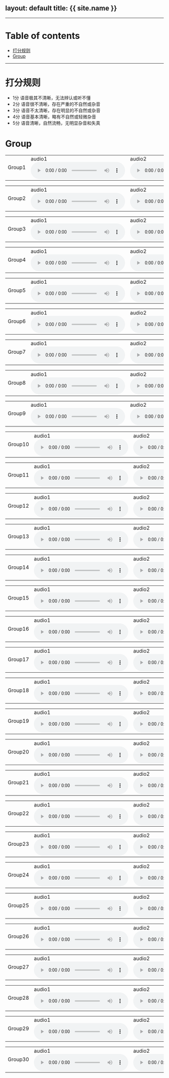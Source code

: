 layout: default
title: {{ site.name }}
---

---

# Table of contents

* [打分规则](#rules)
* [Group](#groups)

---

<a name="rules"></a>
# 打分规则
* 1分	语音极其不清晰，无法辨认或听不懂
* 2分	语音很不清晰，存在严重的不自然或杂音
* 3分	语音不太清晰，存在明显的不自然或杂音
* 4分	语音基本清晰，略有不自然或轻微杂音
* 5分	语音清晰，自然流畅，无明显杂音和失真


<a name="groups"></a>
# Group
<table>
  <tbody>
    <tr>
    </tr>
    <tr>
      <td>Group1</td>
      <td> audio1 <audio src="https://github.com/JoyW12138/samples-for-MOS/blob/master/group1/0_generated_MelGAN.wav" controls></td>
      <td> audio2 <audio src="https://github.com/JoyW12138/samples-for-MOS/blob/master/group1/0_generated_Noskip-32.wav" controls></td>
      <td> audio3 <audio src="https://github.com/JoyW12138/samples-for-MOS/blob/master/group1/0_generated_Skipv2-32-residual-16842-2s.wav" controls></td>
      <td> audio4 <audio src="https://github.com/JoyW12138/samples-for-MOS/blob/master/group1/0_generated_Skipv2-32.wav" controls></td>
      <td> audio5 <audio src="https://github.com/JoyW12138/samples-for-MOS/blob/master/group1/0_original.wav" controls></td>
    </tr>
  </tbody>
  <colgroup>
  </colgroup>

<table>
  <tbody>
    <tr>
    </tr>
    <tr>
      <td>Group2</td>
      <td> audio1 <audio src="https://github.com/JoyW12138/samples-for-MOS/blob/master/group2/1_generated_MelGAN.wav" controls></td>
      <td> audio2 <audio src="https://github.com/JoyW12138/samples-for-MOS/blob/master/group2/1_generated_Noskip-32.wav" controls></td>
      <td> audio3 <audio src="https://github.com/JoyW12138/samples-for-MOS/blob/master/group2/1_generated_Skipv2-32-residual-16842-2s.wav" controls></td>
      <td> audio4 <audio src="https://github.com/JoyW12138/samples-for-MOS/blob/master/group2/1_generated_Skipv2-32.wav" controls></td>
      <td> audio5 <audio src="https://github.com/JoyW12138/samples-for-MOS/blob/master/group2/1_original.wav" controls></td>
    </tr>
  </tbody>
  <colgroup>
  </colgroup>

<table>
  <tbody>
    <tr>
    </tr>
    <tr>
      <td>Group3</td>
      <td> audio1 <audio src="https://github.com/JoyW12138/samples-for-MOS/blob/master/group3/2_generated_MelGAN.wav" controls></td>
      <td> audio2 <audio src="https://github.com/JoyW12138/samples-for-MOS/blob/master/group3/2_generated_Noskip-32.wav" controls></td>
      <td> audio3 <audio src="https://github.com/JoyW12138/samples-for-MOS/blob/master/group3/2_generated_Skipv2-32-residual-16842-2s.wav" controls></td>
      <td> audio4 <audio src="https://github.com/JoyW12138/samples-for-MOS/blob/master/group3/2_generated_Skipv2-32.wav" controls></td>
      <td> audio5 <audio src="https://github.com/JoyW12138/samples-for-MOS/blob/master/group3/2_original.wav" controls></td>
    </tr>
  </tbody>
  <colgroup>
  </colgroup>

<table>
  <tbody>
    <tr>
    </tr>
    <tr>
      <td>Group4</td>
      <td> audio1 <audio src="https://github.com/changtaoli/samples/raw/main/dccrn_-10/speaker_19/sample_13.wav" controls></td>
      <td> audio2 <audio src="https://github.com/changtaoli/samples/raw/main/dccrn_stft/speaker_19/sample_13.wav" controls></td>
      <td> audio3 <audio src="https://github.com/changtaoli/samples/raw/main/direct/speaker_19/sample_13.wav" controls></td>
      <td> audio4 <audio src="https://github.com/changtaoli/samples/raw/main/dpt/speaker_19/sample_13.wav" controls></td>
      <td> audio5 <audio src="https://github.com/changtaoli/samples/raw/main/dpt/speaker_17/sample_18.wav" controls></td>
    </tr>
  </tbody>
  <colgroup>
  </colgroup>

<table>
  <tbody>
    <tr>
    </tr>
    <tr>
      <td>Group5</td>
      <td> audio1 <audio src="https://github.com/changtaoli/samples/raw/main/dccrn_-10/speaker_22/sample_16.wav" controls></td>
      <td> audio2 <audio src="https://github.com/changtaoli/samples/raw/main/dccrn_stft/speaker_22/sample_16.wav" controls></td>
      <td> audio3 <audio src="https://github.com/changtaoli/samples/raw/main/direct/speaker_22/sample_16.wav" controls></td>
      <td> audio4 <audio src="https://github.com/changtaoli/samples/raw/main/dpt/speaker_22/sample_16.wav" controls></td>
      <td> audio5 <audio src="https://github.com/changtaoli/samples/raw/main/dpt/speaker_17/sample_18.wav" controls></td>
    </tr>
  </tbody>
  <colgroup>
  </colgroup>

<table>
  <tbody>
    <tr>
    </tr>
    <tr>
      <td>Group6</td>
      <td> audio1 <audio src="https://github.com/changtaoli/samples/raw/main/dccrn_-10/speaker_3/sample_1.wav" controls></td>
      <td> audio2 <audio src="https://github.com/changtaoli/samples/raw/main/dccrn_stft/speaker_3/sample_1.wav" controls></td>
      <td> audio3 <audio src="https://github.com/changtaoli/samples/raw/main/direct/speaker_3/sample_1.wav" controls></td>
      <td> audio4 <audio src="https://github.com/changtaoli/samples/raw/main/dpt/speaker_3/sample_1.wav" controls></td>
      <td> audio5 <audio src="https://github.com/changtaoli/samples/raw/main/dpt/speaker_17/sample_18.wav" controls></td>
    </tr>
  </tbody>
  <colgroup>
  </colgroup>

<table>
  <tbody>
    <tr>
    </tr>
    <tr>
      <td>Group7</td>
      <td> audio1 <audio src="https://github.com/changtaoli/samples/raw/main/dccrn_-10/speaker_1/sample_1.wav" controls></td>
      <td> audio2 <audio src="https://github.com/changtaoli/samples/raw/main/dccrn_stft/speaker_1/sample_1.wav" controls></td>
      <td> audio3 <audio src="https://github.com/changtaoli/samples/raw/main/direct/speaker_1/sample_1.wav" controls></td>
      <td> audio4 <audio src="https://github.com/changtaoli/samples/raw/main/dpt/speaker_1/sample_1.wav" controls></td>
      <td> audio5 <audio src="https://github.com/changtaoli/samples/raw/main/dpt/speaker_17/sample_18.wav" controls></td>
    </tr>
  </tbody>
  <colgroup>
  </colgroup>

<table>
  <tbody>
    <tr>
    </tr>
    <tr>
      <td>Group8</td>
      <td> audio1 <audio src="https://github.com/changtaoli/samples/raw/main/dccrn_-10/speaker_13/sample_24.wav" controls></td>
      <td> audio2 <audio src="https://github.com/changtaoli/samples/raw/main/dccrn_stft/speaker_13/sample_24.wav" controls></td>
      <td> audio3 <audio src="https://github.com/changtaoli/samples/raw/main/direct/speaker_13/sample_24.wav" controls></td>
      <td> audio4 <audio src="https://github.com/changtaoli/samples/raw/main/dpt/speaker_13/sample_24.wav" controls></td>
      <td> audio5 <audio src="https://github.com/changtaoli/samples/raw/main/dpt/speaker_17/sample_18.wav" controls></td>
    </tr>
  </tbody>
  <colgroup>
  </colgroup>

<table>
  <tbody>
    <tr>
    </tr>
    <tr>
      <td>Group9</td>
      <td> audio1 <audio src="https://github.com/changtaoli/samples/raw/main/dccrn_-10/speaker_17/sample_41.wav" controls></td>
      <td> audio2 <audio src="https://github.com/changtaoli/samples/raw/main/dccrn_stft/speaker_17/sample_41.wav" controls></td>
      <td> audio3 <audio src="https://github.com/changtaoli/samples/raw/main/direct/speaker_17/sample_41.wav" controls></td>
      <td> audio4 <audio src="https://github.com/changtaoli/samples/raw/main/dpt/speaker_17/sample_41.wav" controls></td>
      <td> audio5 <audio src="https://github.com/changtaoli/samples/raw/main/dpt/speaker_17/sample_18.wav" controls></td>
    </tr>
  </tbody>
  <colgroup>
  </colgroup>

<table>
  <tbody>
    <tr>
    </tr>
    <tr>
      <td>Group10</td>
      <td> audio1 <audio src="https://github.com/changtaoli/samples/raw/main/dccrn_-10/speaker_19/sample_20.wav" controls></td>
      <td> audio2 <audio src="https://github.com/changtaoli/samples/raw/main/dccrn_stft/speaker_19/sample_20.wav" controls></td>
      <td> audio3 <audio src="https://github.com/changtaoli/samples/raw/main/direct/speaker_19/sample_20.wav" controls></td>
      <td> audio4 <audio src="https://github.com/changtaoli/samples/raw/main/dpt/speaker_19/sample_20.wav" controls></td>
      <td> audio5 <audio src="https://github.com/changtaoli/samples/raw/main/dpt/speaker_17/sample_18.wav" controls></td>
    </tr>
  </tbody>
  <colgroup>
  </colgroup>

<table>
  <tbody>
    <tr>
    </tr>
    <tr>
      <td>Group11</td>
      <td> audio1 <audio src="https://github.com/changtaoli/samples/raw/main/dccrn_-10/speaker_22/sample_22.wav" controls></td>
      <td> audio2 <audio src="https://github.com/changtaoli/samples/raw/main/dccrn_stft/speaker_22/sample_22.wav" controls></td>
      <td> audio3 <audio src="https://github.com/changtaoli/samples/raw/main/direct/speaker_22/sample_22.wav" controls></td>
      <td> audio4 <audio src="https://github.com/changtaoli/samples/raw/main/dpt/speaker_22/sample_22.wav" controls></td>
      <td> audio5 <audio src="https://github.com/changtaoli/samples/raw/main/dpt/speaker_17/sample_18.wav" controls></td>
    </tr>
  </tbody>
  <colgroup>
  </colgroup>

<table>
  <tbody>
    <tr>
    </tr>
    <tr>
      <td>Group12</td>
      <td> audio1 <audio src="https://github.com/changtaoli/samples/raw/main/dccrn_-10/speaker_3/sample_12.wav" controls></td>
      <td> audio2 <audio src="https://github.com/changtaoli/samples/raw/main/dccrn_stft/speaker_3/sample_12.wav" controls></td>
      <td> audio3 <audio src="https://github.com/changtaoli/samples/raw/main/direct/speaker_3/sample_12.wav" controls></td>
      <td> audio4 <audio src="https://github.com/changtaoli/samples/raw/main/dpt/speaker_3/sample_12.wav" controls></td>
      <td> audio5 <audio src="https://github.com/changtaoli/samples/raw/main/dpt/speaker_17/sample_18.wav" controls></td>
    </tr>
  </tbody>
  <colgroup>
  </colgroup>

<table>
  <tbody>
    <tr>
    </tr>
    <tr>
      <td>Group13</td>
      <td> audio1 <audio src="https://github.com/changtaoli/samples/raw/main/dccrn_-10/speaker_1/sample_15.wav" controls></td>
      <td> audio2 <audio src="https://github.com/changtaoli/samples/raw/main/dccrn_stft/speaker_1/sample_15.wav" controls></td>
      <td> audio3 <audio src="https://github.com/changtaoli/samples/raw/main/direct/speaker_1/sample_15.wav" controls></td>
      <td> audio4 <audio src="https://github.com/changtaoli/samples/raw/main/dpt/speaker_1/sample_15.wav" controls></td>
      <td> audio5 <audio src="https://github.com/changtaoli/samples/raw/main/dpt/speaker_17/sample_18.wav" controls></td>
    </tr>
  </tbody>
  <colgroup>
  </colgroup>

<table>
  <tbody>
    <tr>
    </tr>
    <tr>
      <td>Group14</td>
      <td> audio1 <audio src="https://github.com/changtaoli/samples/raw/main/dccrn_-10/speaker_13/sample_27.wav" controls></td>
      <td> audio2 <audio src="https://github.com/changtaoli/samples/raw/main/dccrn_stft/speaker_13/sample_27.wav" controls></td>
      <td> audio3 <audio src="https://github.com/changtaoli/samples/raw/main/direct/speaker_13/sample_27.wav" controls></td>
      <td> audio4 <audio src="https://github.com/changtaoli/samples/raw/main/dpt/speaker_13/sample_27.wav" controls></td>
      <td> audio5 <audio src="https://github.com/changtaoli/samples/raw/main/dpt/speaker_17/sample_18.wav" controls></td>
    </tr>
  </tbody>
  <colgroup>
  </colgroup>

<table>
  <tbody>
    <tr>
    </tr>
    <tr>
      <td>Group15</td>
      <td> audio1 <audio src="https://github.com/changtaoli/samples/raw/main/dccrn_-10/speaker_17/sample_5.wav" controls></td>
      <td> audio2 <audio src="https://github.com/changtaoli/samples/raw/main/dccrn_stft/speaker_17/sample_5.wav" controls></td>
      <td> audio3 <audio src="https://github.com/changtaoli/samples/raw/main/direct/speaker_17/sample_5.wav" controls></td>
      <td> audio4 <audio src="https://github.com/changtaoli/samples/raw/main/dpt/speaker_17/sample_5.wav" controls></td>
      <td> audio5 <audio src="https://github.com/changtaoli/samples/raw/main/dpt/speaker_17/sample_18.wav" controls></td>
    </tr>
  </tbody>
  <colgroup>
  </colgroup>

<table>
  <tbody>
    <tr>
    </tr>
    <tr>
      <td>Group16</td>
      <td> audio1 <audio src="https://github.com/changtaoli/samples/raw/main/dccrn_-10/speaker_19/sample_21.wav" controls></td>
      <td> audio2 <audio src="https://github.com/changtaoli/samples/raw/main/dccrn_stft/speaker_19/sample_21.wav" controls></td>
      <td> audio3 <audio src="https://github.com/changtaoli/samples/raw/main/direct/speaker_19/sample_21.wav" controls></td>
      <td> audio4 <audio src="https://github.com/changtaoli/samples/raw/main/dpt/speaker_19/sample_21.wav" controls></td>
      <td> audio5 <audio src="https://github.com/changtaoli/samples/raw/main/dpt/speaker_17/sample_18.wav" controls></td>
    </tr>
  </tbody>
  <colgroup>
  </colgroup>

<table>
  <tbody>
    <tr>
    </tr>
    <tr>
      <td>Group17</td>
      <td> audio1 <audio src="https://github.com/changtaoli/samples/raw/main/dccrn_-10/speaker_22/sample_3.wav" controls></td>
      <td> audio2 <audio src="https://github.com/changtaoli/samples/raw/main/dccrn_stft/speaker_22/sample_3.wav" controls></td>
      <td> audio3 <audio src="https://github.com/changtaoli/samples/raw/main/direct/speaker_22/sample_3.wav" controls></td>
      <td> audio4 <audio src="https://github.com/changtaoli/samples/raw/main/dpt/speaker_22/sample_3.wav" controls></td>
      <td> audio5 <audio src="https://github.com/changtaoli/samples/raw/main/dpt/speaker_17/sample_18.wav" controls></td>
    </tr>
  </tbody>
  <colgroup>
  </colgroup>

<table>
  <tbody>
    <tr>
    </tr>
    <tr>
      <td>Group18</td>
      <td> audio1 <audio src="https://github.com/changtaoli/samples/raw/main/dccrn_-10/speaker_3/sample_22.wav" controls></td>
      <td> audio2 <audio src="https://github.com/changtaoli/samples/raw/main/dccrn_stft/speaker_3/sample_22.wav" controls></td>
      <td> audio3 <audio src="https://github.com/changtaoli/samples/raw/main/direct/speaker_3/sample_22.wav" controls></td>
      <td> audio4 <audio src="https://github.com/changtaoli/samples/raw/main/dpt/speaker_3/sample_22.wav" controls></td>
      <td> audio5 <audio src="https://github.com/changtaoli/samples/raw/main/dpt/speaker_17/sample_18.wav" controls></td>
  </tbody>
  <colgroup>
  </colgroup>

<table>
  <tbody>
    <tr>
    </tr>
    <tr>
      <td>Group19</td>
      <td> audio1 <audio src="https://github.com/changtaoli/samples/raw/main/dccrn_-10/speaker_1/sample_22.wav" controls></td>
      <td> audio2 <audio src="https://github.com/changtaoli/samples/raw/main/dccrn_stft/speaker_1/sample_22.wav" controls></td>
      <td> audio3 <audio src="https://github.com/changtaoli/samples/raw/main/direct/speaker_1/sample_22.wav" controls></td>
      <td> audio4 <audio src="https://github.com/changtaoli/samples/raw/main/dpt/speaker_1/sample_22.wav" controls></td>
      <td> audio5 <audio src="https://github.com/changtaoli/samples/raw/main/dpt/speaker_17/sample_18.wav" controls></td>
    </tr>
  </tbody>
  <colgroup>
  </colgroup>

<table>
  <tbody>
    <tr>
    </tr>
    <tr>
      <td>Group20</td>
      <td> audio1 <audio src="https://github.com/changtaoli/samples/raw/main/dccrn_-10/speaker_13/sample_35.wav" controls></td>
      <td> audio2 <audio src="https://github.com/changtaoli/samples/raw/main/dccrn_stft/speaker_13/sample_35.wav" controls></td>
      <td> audio3 <audio src="https://github.com/changtaoli/samples/raw/main/direct/speaker_13/sample_35.wav" controls></td>
      <td> audio4 <audio src="https://github.com/changtaoli/samples/raw/main/dpt/speaker_13/sample_35.wav" controls></td>
      <td> audio5 <audio src="https://github.com/changtaoli/samples/raw/main/dpt/speaker_17/sample_18.wav" controls></td>
    </tr>
  </tbody>
  <colgroup>
  </colgroup>

<table>
  <tbody>
    <tr>
    </tr>
    <tr>
      <td>Group21</td>
      <td> audio1 <audio src="https://github.com/changtaoli/samples/raw/main/dccrn_-10/speaker_17/sample_51.wav" controls></td>
      <td> audio2 <audio src="https://github.com/changtaoli/samples/raw/main/dccrn_stft/speaker_17/sample_51.wav" controls></td>
      <td> audio3 <audio src="https://github.com/changtaoli/samples/raw/main/direct/speaker_17/sample_51.wav" controls></td>
      <td> audio4 <audio src="https://github.com/changtaoli/samples/raw/main/dpt/speaker_17/sample_51.wav" controls></td>
      <td> audio5 <audio src="https://github.com/changtaoli/samples/raw/main/dpt/speaker_17/sample_18.wav" controls></td>
    </tr>
  </tbody>
  <colgroup>
  </colgroup>

<table>
  <tbody>
    <tr>
    </tr>
    <tr>
      <td>Group22</td>
      <td> audio1 <audio src="https://github.com/changtaoli/samples/raw/main/dccrn_-10/speaker_19/sample_24.wav" controls></td>
      <td> audio2 <audio src="https://github.com/changtaoli/samples/raw/main/dccrn_stft/speaker_19/sample_24.wav" controls></td>
      <td> audio3 <audio src="https://github.com/changtaoli/samples/raw/main/direct/speaker_19/sample_24.wav" controls></td>
      <td> audio4 <audio src="https://github.com/changtaoli/samples/raw/main/dpt/speaker_19/sample_24.wav" controls></td>
      <td> audio5 <audio src="https://github.com/changtaoli/samples/raw/main/dpt/speaker_17/sample_18.wav" controls></td>
    </tr>
  </tbody>
  <colgroup>
  </colgroup>

<table>
  <tbody>
    <tr>
    </tr>
    <tr>
      <td>Group23</td>
      <td> audio1 <audio src="https://github.com/changtaoli/samples/raw/main/dccrn_-10/speaker_22/sample_31.wav" controls></td>
      <td> audio2 <audio src="https://github.com/changtaoli/samples/raw/main/dccrn_stft/speaker_22/sample_31.wav" controls></td>
      <td> audio3 <audio src="https://github.com/changtaoli/samples/raw/main/direct/speaker_22/sample_31.wav" controls></td>
      <td> audio4 <audio src="https://github.com/changtaoli/samples/raw/main/dpt/speaker_22/sample_31.wav" controls></td>
      <td> audio5 <audio src="https://github.com/changtaoli/samples/raw/main/dpt/speaker_17/sample_18.wav" controls></td>
    </tr>
  </tbody>
  <colgroup>
  </colgroup>

<table>
  <tbody>
    <tr>
    </tr>
    <tr>
      <td>Group24</td>
      <td> audio1 <audio src="https://github.com/changtaoli/samples/raw/main/dccrn_-10/speaker_3/sample_26.wav" controls></td>
      <td> audio2 <audio src="https://github.com/changtaoli/samples/raw/main/dccrn_stft/speaker_3/sample_26.wav" controls></td>
      <td> audio3 <audio src="https://github.com/changtaoli/samples/raw/main/direct/speaker_3/sample_26.wav" controls></td>
      <td> audio4 <audio src="https://github.com/changtaoli/samples/raw/main/dpt/speaker_3/sample_26.wav" controls></td>
      <td> audio5 <audio src="https://github.com/changtaoli/samples/raw/main/dpt/speaker_17/sample_18.wav" controls></td>
    </tr>
  </tbody>
  <colgroup>
  </colgroup>

<table>
  <tbody>
    <tr>
    </tr>
    <tr>
      <td>Group25</td>
      <td> audio1 <audio src="https://github.com/changtaoli/samples/raw/main/dccrn_-10/speaker_1/sample_23.wav" controls></td>
      <td> audio2 <audio src="https://github.com/changtaoli/samples/raw/main/dccrn_stft/speaker_1/sample_23.wav" controls></td>
      <td> audio3 <audio src="https://github.com/changtaoli/samples/raw/main/direct/speaker_1/sample_23.wav" controls></td>
      <td> audio4 <audio src="https://github.com/changtaoli/samples/raw/main/dpt/speaker_1/sample_23.wav" controls></td>
      <td> audio5 <audio src="https://github.com/changtaoli/samples/raw/main/dpt/speaker_17/sample_18.wav" controls></td>
    </tr>
  </tbody>
  <colgroup>
  </colgroup>

<table>
  <tbody>
    <tr>
    </tr>
    <tr>
      <td>Group26</td>
      <td> audio1 <audio src="https://github.com/changtaoli/samples/raw/main/dccrn_-10/speaker_13/sample_36.wav" controls></td>
      <td> audio2 <audio src="https://github.com/changtaoli/samples/raw/main/dccrn_stft/speaker_13/sample_36.wav" controls></td>
      <td> audio3 <audio src="https://github.com/changtaoli/samples/raw/main/direct/speaker_13/sample_36.wav" controls></td>
      <td> audio4 <audio src="https://github.com/changtaoli/samples/raw/main/dpt/speaker_13/sample_36.wav" controls></td>
      <td> audio5 <audio src="https://github.com/changtaoli/samples/raw/main/dpt/speaker_17/sample_18.wav" controls></td>
    </tr>
  </tbody>
  <colgroup>
  </colgroup>

<table>
  <tbody>
    <tr>
    </tr>
    <tr>
      <td>Group27</td>
      <td> audio1 <audio src="https://github.com/changtaoli/samples/raw/main/dccrn_-10/speaker_17/sample_53.wav" controls></td>
      <td> audio2 <audio src="https://github.com/changtaoli/samples/raw/main/dccrn_stft/speaker_17/sample_53.wav" controls></td>
      <td> audio3 <audio src="https://github.com/changtaoli/samples/raw/main/direct/speaker_17/sample_53.wav" controls></td>
      <td> audio4 <audio src="https://github.com/changtaoli/samples/raw/main/dpt/speaker_17/sample_53.wav" controls></td>
      <td> audio5 <audio src="https://github.com/changtaoli/samples/raw/main/dpt/speaker_17/sample_18.wav" controls></td>
    </tr>
  </tbody>
  <colgroup>
  </colgroup>

<table>
  <tbody>
    <tr>
    </tr>
    <tr>
      <td>Group28</td>
      <td> audio1 <audio src="https://github.com/changtaoli/samples/raw/main/dccrn_-10/speaker_19/sample_28.wav" controls></td>
      <td> audio2 <audio src="https://github.com/changtaoli/samples/raw/main/dccrn_stft/speaker_19/sample_28.wav" controls></td>
      <td> audio3 <audio src="https://github.com/changtaoli/samples/raw/main/direct/speaker_19/sample_28.wav" controls></td>
      <td> audio4 <audio src="https://github.com/changtaoli/samples/raw/main/dpt/speaker_19/sample_28.wav" controls></td>
      <td> audio5 <audio src="https://github.com/changtaoli/samples/raw/main/dpt/speaker_17/sample_18.wav" controls></td>
    </tr>
  </tbody>
  <colgroup>
  </colgroup>

<table>
  <tbody>
    <tr>
    </tr>
    <tr>
      <td>Group29</td>
      <td> audio1 <audio src="https://github.com/changtaoli/samples/raw/main/dccrn_-10/speaker_22/sample_32.wav" controls></td>
      <td> audio2 <audio src="https://github.com/changtaoli/samples/raw/main/dccrn_stft/speaker_22/sample_32.wav" controls></td>
      <td> audio3 <audio src="https://github.com/changtaoli/samples/raw/main/direct/speaker_22/sample_32.wav" controls></td>
      <td> audio4 <audio src="https://github.com/changtaoli/samples/raw/main/dpt/speaker_22/sample_32.wav" controls></td>
      <td> audio5 <audio src="https://github.com/changtaoli/samples/raw/main/dpt/speaker_17/sample_18.wav" controls></td>
    </tr>
  </tbody>
  <colgroup>
  </colgroup>

<table>
  <tbody>
    <tr>
    </tr>
    <tr>
      <td>Group30</td>
      <td> audio1 <audio src="https://github.com/changtaoli/samples/raw/main/dccrn_-10/speaker_3/sample_27.wav" controls></td>
      <td> audio2 <audio src="https://github.com/changtaoli/samples/raw/main/dccrn_stft/speaker_3/sample_27.wav" controls></td>
      <td> audio3 <audio src="https://github.com/changtaoli/samples/raw/main/direct/speaker_3/sample_27.wav" controls></td>
      <td> audio4 <audio src="https://github.com/changtaoli/samples/raw/main/dpt/speaker_3/sample_27.wav" controls></td>
      <td> audio5 <audio src="https://github.com/changtaoli/samples/raw/main/dpt/speaker_17/sample_18.wav" controls></td>
    </tr>
  </tbody>
  <colgroup>
  </colgroup>
</table>
